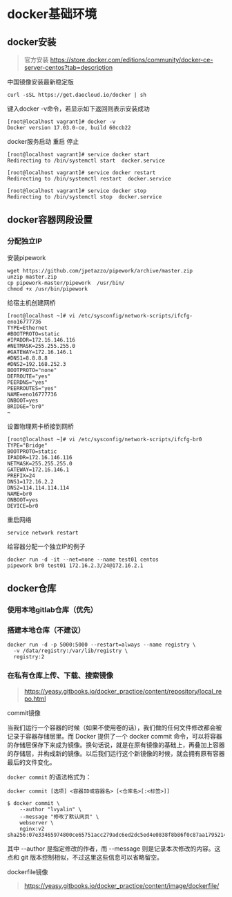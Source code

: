 # docker基础环境

## docker安装

>官方安装 https://store.docker.com/editions/community/docker-ce-server-centos?tab=description

中国镜像安装最新稳定版
```Shell
curl -sSL https://get.daocloud.io/docker | sh
```

键入docker -v命令，若显示如下返回则表示安装成功

```shell
[root@localhost vagrant]# docker -v
Docker version 17.03.0-ce, build 60ccb22
```

docker服务启动 重启 停止

```Shell
[root@localhost vagrant]# service docker start
Redirecting to /bin/systemctl start  docker.service

[root@localhost vagrant]# service docker restart
Redirecting to /bin/systemctl restart  docker.service

[root@localhost vagrant]# service docker stop
Redirecting to /bin/systemctl stop  docker.service
```
## docker容器网段设置


### 分配独立IP
安装pipework

```Shell
wget https://github.com/jpetazzo/pipework/archive/master.zip
unzip master.zip
cp pipework-master/pipework  /usr/bin/
chmod +x /usr/bin/pipework
```

给宿主机创建网桥

```shell
[root@localhost ~]# vi /etc/sysconfig/network-scripts/ifcfg-eno16777736
TYPE=Ethernet
#BOOTPROTO=static
#IPADDR=172.16.146.116
#NETMASK=255.255.255.0
#GATEWAY=172.16.146.1
#DNS1=8.8.8.8
#DNS2=192.168.252.3
BOOTPROTO="none"
DEFROUTE="yes"
PEERDNS="yes"
PEERROUTES="yes"
NAME=eno16777736
ONBOOT=yes
BRIDGE="br0"
~
```

设置物理网卡桥接到网桥

```shell
[root@localhost ~]# vi /etc/sysconfig/network-scripts/ifcfg-br0
TYPE="Bridge"
BOOTPROTO=static
IPADDR=172.16.146.116
NETMASK=255.255.255.0
GATEWAY=172.16.146.1
PREFIX=24
DNS1=172.16.2.2
DNS2=114.114.114.114
NAME=br0
ONBOOT=yes
DEVICE=br0
```

重启网络  

```shell
service network restart
```

给容器分配一个独立IP的例子  

```shell
docker run -d -it --net=none --name test01 centos
pipework br0 test01 172.16.2.3/24@172.16.2.1
```

## docker仓库

### 使用本地gitlab仓库（优先）
### 搭建本地仓库（不建议）
    docker run -d -p 5000:5000 --restart=always --name registry \
      -v /data/registry:/var/lib/registry \
      registry:2
### 在私有仓库上传、下载、搜索镜像

> https://yeasy.gitbooks.io/docker_practice/content/repository/local_repo.html

commit镜像

当我们运行一个容器的时候（如果不使用卷的话），我们做的任何文件修改都会被记录于容器存储层里。而 Docker 提供了一个 docker commit 命令，可以将容器的存储层保存下来成为镜像。换句话说，就是在原有镜像的基础上，再叠加上容器的存储层，并构成新的镜像。以后我们运行这个新镜像的时候，就会拥有原有容器最后的文件变化。

`docker commit` 的语法格式为：

    docker commit [选项] <容器ID或容器名> [<仓库名>[:<标签>]]

    $ docker commit \
        --author "lvyalin" \
        --message "修改了默认网页" \
        webserver \
        nginx:v2
    sha256:07e33465974800ce65751acc279adc6ed2dc5ed4e0838f8b86f0c87aa1795214

其中 --author 是指定修改的作者，而 --message 则是记录本次修改的内容。这点和 git 版本控制相似，不过这里这些信息可以省略留空。

dockerfile镜像

>https://yeasy.gitbooks.io/docker_practice/content/image/dockerfile/